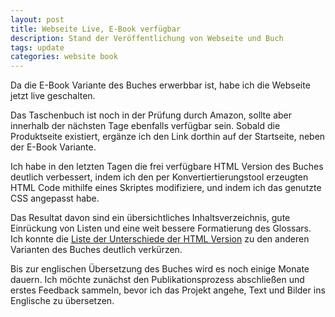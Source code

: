 ```yaml
---
layout: post
title: Webseite Live, E-Book verfügbar
description: Stand der Veröffentlichung von Webseite und Buch
tags: update
categories: website book
---
```


Da die E-Book Variante des Buches erwerbbar ist, habe ich die Webseite jetzt live geschalten.

Das Taschenbuch ist noch in der Prüfung durch Amazon, sollte aber innerhalb der nächsten Tage ebenfalls verfügbar sein. Sobald die Produktseite existiert, ergänze ich den Link dorthin auf der Startseite, neben der E-Book Variante.

Ich habe in den letzten Tagen die frei verfügbare HTML Version des Buches deutlich verbessert, indem ich den per Konvertiertierungstool erzeugten HTML Code mithilfe eines Skriptes modifiziere, und indem ich das genutzte CSS angepasst habe.

Das Resultat davon sind ein übersichtliches Inhaltsverzeichnis, gute Einrückung von Listen und eine weit bessere Formatierung des Glossars. Ich konnte die [Liste der Unterschiede der HTML Version](editions/#unterschiede-der-html-fassung) zu den anderen Varianten des Buches deutlich verkürzen.

Bis zur englischen Übersetzung des Buches wird es noch einige Monate dauern. Ich möchte zunächst den Publikationsprozess abschließen und erstes Feedback sammeln, bevor ich das Projekt angehe, Text und Bilder ins Englische zu übersetzen.

